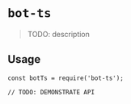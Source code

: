 # `bot-ts`

> TODO: description

## Usage

```
const botTs = require('bot-ts');

// TODO: DEMONSTRATE API
```
